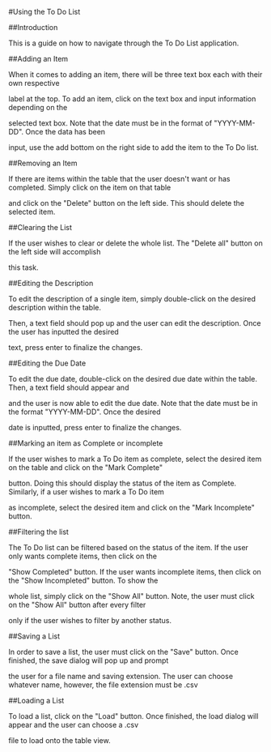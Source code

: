 #Using the To Do List


##Introduction

This is a guide on how to navigate through the To Do List application.

##Adding an Item

When it comes to adding an item, there will be three text box each with their own respective

label at the top. To add an item, click on the text box and input information depending on the

selected text box. Note that the date must be in the format of "YYYY-MM-DD". Once the data has been

input, use the add bottom on the right side to add the item to the To Do list.

##Removing an Item

If there are items within the table that the user doesn't want or has completed. Simply click on the item on that table

and click on the "Delete" button on the left side. This should delete the selected item.

##Clearing the List

If the user wishes to clear or delete the whole list. The "Delete all" button on the left side will accomplish

this task.

##Editing the Description

To edit the description of a single item, simply double-click on the desired description within the table.

Then, a text field should pop up and the user can edit the description. Once the user has inputted the desired

text, press enter to finalize the changes.

##Editing the Due Date

To edit the due date, double-click on the desired due date within the table. Then, a text field should appear and

and the user is now able to edit the due date. Note that the date must be in the format "YYYY-MM-DD". Once the desired

date is inputted, press enter to finalize the changes.

##Marking an item as Complete or incomplete

If the user wishes to mark a To Do item as complete, select the desired item on the table and click on the "Mark Complete"

button. Doing this should display the status of the item as Complete. Similarly, if a user wishes to mark a To Do item 

as incomplete, select the desired item and click on the "Mark Incomplete" button.

##Filtering the list

The To Do list can be filtered based on the status of the item. If the user only wants complete items, then click on the 

"Show Completed" button. If the user wants incomplete items, then click on the "Show Incompleted" button. To show the 

whole list, simply click on the "Show All" button. Note, the user must click on the "Show All" button after every filter

only if the user wishes to filter by another status.

##Saving a List

In order to save a list, the user must click on the "Save" button. Once finished, the save dialog will pop up and prompt

the user for a file name and saving extension. The user can choose whatever name, however, the file extension must be .csv

##Loading a List

To load a list, click on the "Load" button. Once finished, the load dialog will appear and the user can choose a .csv

file to load onto the table view.